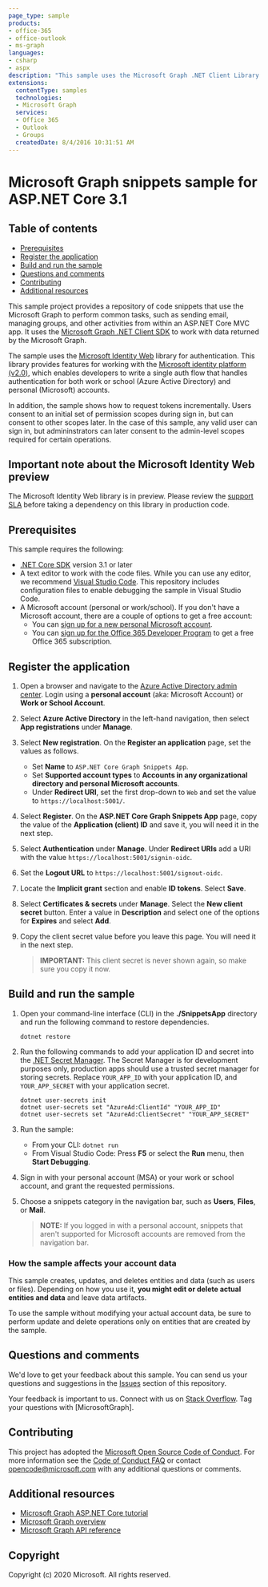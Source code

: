 ```yaml
---
page_type: sample
products:
- office-365
- office-outlook
- ms-graph
languages:
- csharp
- aspx
description: "This sample uses the Microsoft Graph .NET Client Library to work with data, and the Microsoft Identity Web for authentication on the Microsoft identity platform v2.0 endpoint."
extensions:
  contentType: samples
  technologies:
  - Microsoft Graph
  services:
  - Office 365
  - Outlook
  - Groups
  createdDate: 8/4/2016 10:31:51 AM
---
```

# Microsoft Graph snippets sample for ASP.NET Core 3.1

## Table of contents

- [Prerequisites](#prerequisites)
- [Register the application](#register-the-application)
- [Build and run the sample](#build-and-run-the-sample)
- [Questions and comments](#questions-and-comments)
- [Contributing](#contributing)
- [Additional resources](#additional-resources)

This sample project provides a repository of code snippets that use the Microsoft Graph to perform common tasks, such as sending email, managing groups, and other activities from within an ASP.NET Core MVC app. It uses the [Microsoft Graph .NET Client SDK](https://github.com/microsoftgraph/msgraph-sdk-dotnet) to work with data returned by the Microsoft Graph.

The sample uses the [Microsoft Identity Web](https://github.com/AzureAD/microsoft-identity-web) library for authentication. This library provides features for working with the [Microsoft identity platform (v2.0)](https://docs.microsoft.com/azure/active-directory/develop/v2-overview), which enables developers to write a single auth flow that handles authentication for both work or school (Azure Active Directory) and personal (Microsoft) accounts.

In addition, the sample shows how to request tokens incrementally. Users consent to an initial set of permission scopes during sign in, but can consent to other scopes later. In the case of this sample, any valid user can sign in, but admininstrators can later consent to the admin-level scopes required for certain operations.

## Important note about the Microsoft Identity Web preview

The Microsoft Identity Web library is in preview. Please review the [support SLA](https://github.com/AzureAD/microsoft-identity-web#support-sla) before taking a dependency on this library in production code.

## Prerequisites

This sample requires the following:

- [.NET Core SDK](https://dotnet.microsoft.com/download) version 3.1 or later
- A text editor to work with the code files. While you can use any editor, we recommend [Visual Studio Code](https://code.visualstudio.com/). This repository includes configuration files to enable debugging the sample in Visual Studio Code.
- A Microsoft account (personal or work/school). If you don't have a Microsoft account, there are a couple of options to get a free account:
  - You can [sign up for a new personal Microsoft account](https://signup.live.com/signup?wa=wsignin1.0&rpsnv=12&ct=1454618383&rver=6.4.6456.0&wp=MBI_SSL_SHARED&wreply=https://mail.live.com/default.aspx&id=64855&cbcxt=mai&bk=1454618383&uiflavor=web&uaid=b213a65b4fdc484382b6622b3ecaa547&mkt=E-US&lc=1033&lic=1).
  - You can [sign up for the Office 365 Developer Program](https://developer.microsoft.com/office/dev-program) to get a free Office 365 subscription.

## Register the application

1. Open a browser and navigate to the [Azure Active Directory admin center](https://aad.portal.azure.com). Login using a **personal account** (aka: Microsoft Account) or **Work or School Account**.

1. Select **Azure Active Directory** in the left-hand navigation, then select **App registrations** under **Manage**.

1. Select **New registration**. On the **Register an application** page, set the values as follows.

    - Set **Name** to `ASP.NET Core Graph Snippets App`.
    - Set **Supported account types** to **Accounts in any organizational directory and personal Microsoft accounts**.
    - Under **Redirect URI**, set the first drop-down to `Web` and set the value to `https://localhost:5001/`.

1. Select **Register**. On the **ASP.NET Core Graph Snippets App** page, copy the value of the **Application (client) ID** and save it, you will need it in the next step.

1. Select **Authentication** under **Manage**. Under **Redirect URIs** add a URI with the value `https://localhost:5001/signin-oidc`.

1. Set the **Logout URL** to `https://localhost:5001/signout-oidc`.

1. Locate the **Implicit grant** section and enable **ID tokens**. Select **Save**.

1. Select **Certificates & secrets** under **Manage**. Select the **New client secret** button. Enter a value in **Description** and select one of the options for **Expires** and select **Add**.

1. Copy the client secret value before you leave this page. You will need it in the next step.

    > **IMPORTANT:** This client secret is never shown again, so make sure you copy it now.

## Build and run the sample

1. Open your command-line interface (CLI) in the **./SnippetsApp** directory and run the following command to restore dependencies.

    ```Shell
    dotnet restore
    ```

1. Run the following commands to add your application ID and secret into the [.NET Secret Manager](https://docs.microsoft.com/aspnet/core/security/app-secrets). The Secret Manager is for development purposes only, production apps should use a trusted secret manager for storing secrets. Replace `YOUR_APP_ID` with your application ID, and `YOUR_APP_SECRET` with your application secret.

    ```Shell
    dotnet user-secrets init
    dotnet user-secrets set "AzureAd:ClientId" "YOUR_APP_ID"
    dotnet user-secrets set "AzureAd:ClientSecret" "YOUR_APP_SECRET"
    ```

1. Run the sample:

    - From your CLI: `dotnet run`
    - From Visual Studio Code: Press **F5** or select the **Run** menu, then **Start Debugging**.

1. Sign in with your personal account (MSA) or your work or school account, and grant the requested permissions.

1. Choose a snippets category in the navigation bar, such as **Users**, **Files**, or **Mail**.

    > **NOTE:** If you logged in with a personal account, snippets that aren't supported for Microsoft accounts are removed from the navigation bar.

### How the sample affects your account data

This sample creates, updates, and deletes entities and data (such as users or files). Depending on how you use it, **you might edit or delete actual entities and data** and leave data artifacts.

To use the sample without modifying your actual account data, be sure to perform update and delete operations only on entities that are created by the sample.

## Questions and comments

We'd love to get your feedback about this sample. You can send us your questions and suggestions in the [Issues](https://github.com/microsoftgraph/aspnet-snippets-sample/issues) section of this repository.

Your feedback is important to us. Connect with us on [Stack Overflow](http://stackoverflow.com/questions/tagged/microsoftgraph). Tag your questions with [MicrosoftGraph].

## Contributing

This project has adopted the [Microsoft Open Source Code of Conduct](https://opensource.microsoft.com/codeofconduct/). For more information see the [Code of Conduct FAQ](https://opensource.microsoft.com/codeofconduct/faq/) or contact [opencode@microsoft.com](mailto:opencode@microsoft.com) with any additional questions or comments.

## Additional resources

- [Microsoft Graph ASP.NET Core tutorial](https://docs.microsoft.com/graph/tutorials/aspnet-core)
- [Microsoft Graph overview](https://docs.microsoft.com/graph/overview)
- [Microsoft Graph API reference](https://docs.microsoft.com/graph/api/overview)

## Copyright

Copyright (c) 2020 Microsoft. All rights reserved.

